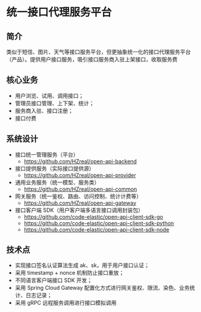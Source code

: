 # 统一接口代理服务平台

## 简介
类似于短信、图片、天气等接口服务平台，但更抽象统一化的接口代理服务平台（产品）。提供用户接口服务，吸引接口服务商入驻上架接口，收取服务费

## 核心业务

- 用户浏览、试用、调用接口；
- 管理员接口管理、上下架、统计；
- 服务商入驻、接口注册；
- 接口付费

## 系统设计

- 接口统一管理服务（平台）
  - https://github.com/HZreal/open-api-backend
- 接口提供服务（实际接口提供源）
  - https://github.com/HZreal/open-api-provider
- 通用业务服务（统一模型、服务类）
  - https://github.com/HZreal/open-api-common
- 网关服务（统一鉴权、路由、访问控制、统计计费等）
  - https://github.com/HZreal/open-api-gateway
- 接口客户端 SDK（用户客户端多语言接口调用封装包）
  - https://github.com/code-elastic/open-api-client-sdk-go
  - https://github.com/code-elastic/open-api-client-sdk-python
  - https://github.com/code-elastic/open-api-client-sdk-node

## 技术点

- 实现接口签名认证算法生成 ak、sk，用于用户接口认证；
- 采用 timestamp + nonce 机制防止接口重放；
- 不同语言客户端接口 SDK 开发；
- 采用 Spring Cloud Gateway 配置化方式进行网关鉴权、限流、染色、业务统计、日志记录；
- 采用 gRPC 远程服务调用进行接口模拟调用
